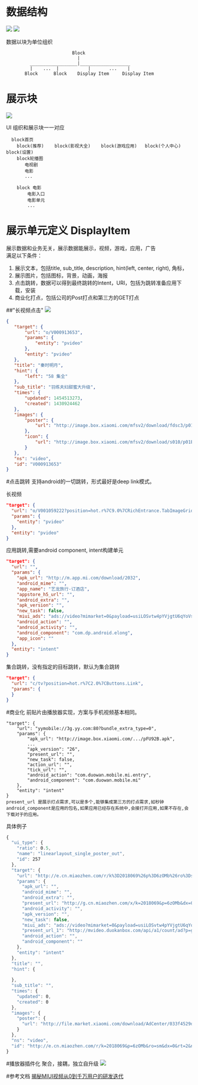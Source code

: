 # 数据结构
<img src="https://raw.githubusercontent.com/AiAndroid/tvhome/master/tvhome/design/TV01.jpg"/>
<img src="https://raw.githubusercontent.com/AiAndroid/tvhome/master/tvhome/design/TV02.jpg"/></br>

数据以块为单位组织

                             Block
                               |
             __________________|___________________
             |    ...  |           |       ...    |
           Block      Block    Display Item     Display Item
           
           

#  展示块
<img src="https://raw.githubusercontent.com/AiAndroid/tvhome/master/tvhome/design/block.png"/></br>

UI 组织和展示块一一对应</br>
```
  block首页
    block(推荐)    block(影视大全)    block(游戏应用)   block(个人中心)   block(设置)
    block轮播图
       电视剧
       电影
       ...
       
    block 电影
        电影入口
        电影单元
        ...
```

#  展示单元定义 DisplayItem
展示数据和业务无关，展示数据能展示，视频，游戏，应用，广告</br>
满足以下条件：</br>
1. 展示文本，包括title, sub_title, description, hint(left, center, right), 角标，</br>
2. 展示图片，包括图标，背景，动画，海报</br>
3. 点击跳转，数据可以得到最终跳转的Intent，URI，包括为跳转准备应用下载，安装</br>
4. 商业化打点，包括公司的Post打点和第三方的GET打点</br>

 ##"长视频点击"
 <img src="https://raw.githubusercontent.com/AiAndroid/tvhome/master/tvhome/design/pvideo.png"/></br>
 ```json
 {
    "target": {
        "url": "o/V000913653",
        "params": {
            "entity": "pvideo"
        },
        "entity": "pvideo"
    },
    "title": "秦时明月",
    "hint": {
        "left": "58 集全"
    },
    "sub_title": "羽练夫妇甜蜜大升级",
    "times": {
        "updated": 1454513273,
        "created": 1430924462
    },
    "images": {
        "poster": {
            "url": "http://image.box.xiaomi.com/mfsv2/download/fdsc3/p01UCPBoFQBc/ZonxJhukRlUsWy.jpg"
        },
        "icon": {
            "url": "http://image.box.xiaomi.com/mfsv2/download/s010/p01EI5zF4ESu/3G48UmxYSnr0Yj.jpg"
        }
    },
    "ns": "video",
    "id": "V000913653"
}
```
#点击跳转
支持android的一切跳转，形式最好是deep link模式。

长视频
```json
"target": {
  "url": "o/V001059222?position=hot.r%7C9.0%7CRichEntrance.TabImageGrid.O",
  "params": {
    "entity": "pvideo"
  },
  "entity": "pvideo"
}
```
应用跳转,需要android component, intent构建单元
```json
"target": {
  "url": "",
  "params": {
    "apk_url": "http://m.app.mi.com/download/2032",
    "android_mime": "",
    "app_name": "艺龙旅行-订酒店",
    "appstore_h5_url": "",
    "android_extra": "",
    "apk_version": "",
    "new_task": false,
    "miui_ads": "ads://video?mimarket=0&payload=usiLOSvtw4pYVjgtU6qYoVsEb6ZVCJwm8zhGDsGvzIhtwSTdiWT229iGicHHpddr_ma4ers-JwsbYS4vzkoPmgy13iIHdtfAirW6A3N3oZmyfcDqovbtFzLHZDtLDL3fYRhSleY51LerPc_BKdFJMBPLLGP4psIjTTXjdzXup9TFD-dmIJyXgAd7KG58CfeCMe91uMZVw6EiW0m09-ZA3KsBBaMxY6cacl4DJ1aLgENpbaUx20iP8oO4_JVGMwpypuYYLHl074KSF9gssLOsZD-682Ro-ba8nqlonJyfmnReuzwIuD19bv5QDtzrrJKTqdZtuQTs5bqpikHtN4e6CKNpk4zErPV8Nd4cxvE0ZpNbWpej8R-EogPwIClISE7sMS_GHTew0cErUJjnJsuoQUt4_tjUcPhQCOxrrRoUoEydFcGVISP2FVSy9z-JQm1TpKYTKVjqoFbvNokMgi4l5O-F0rgjTROGHpnfrJ4BmLHF-DPqrBViUvDezfqE36D560v4RV1mDhyyReqYuTPKRg",
    "android_action": "",
    "android_activity": "",
    "android_component": "com.dp.android.elong",
    "app_icon": ""
  },
  "entity": "intent"
}
```
集合跳转，没有指定的目标跳转，默认为集合跳转
```json
"target": {
  "url": "c/tv?position=hot.r%7C2.0%7CButtons.Link",
  "params": {
  }
}
```
#商业化
前贴片由播放器实现，方案与手机视频基本相同。
```
"target": {
    "url": "yymobile://3g.yy.com:80?bundle_extra_type=0",
    "params": {
        "apk_url": "http://image.box.xiaomi.com/.../pFU92B.apk",
        ...
        "apk_version": "26",
        "present_url": "",
        "new_task": false,
        "action_url": "",
        "tick_url": "",
        "android_action": "com.duowan.mobile.mi.entry",
        "android_component": "com.duowan.mobile.mi"
    },
    "entity": "intent"
}
present_url 是展示打点需求,可以是多个,能够集成第三方的打点需求,如秒钟android_component是应用的包名,如果应用已经存在系统中,会接打开应用,如果不存在,会下载对于的应用。
```
具体例子
```js
{
  "ui_type": {
    "ratio": ​0.5,
    "name": "linearlayout_single_poster_out",
    "id": ​257
  },
  "target": {
    "url": "http://e.cn.miaozhen.com/r/k%3D2018069%26p%3D6zOMb%26ro%3Dsm%26dx%3D0%26rt%3D2%26ns%3D__IP__%26ni%3D__IESID__%26v%3D__LOC__%26nd%3D__DRA__%26np%3D__POS__%26nn%3D__APP__%26vo%3D3f965d0f3%26vr%3D2%26o%3Dhttp%253A%252F%252Fproall.h5bang.com%252Fcampaign%252Fdefault%252Fxuetl%252Fxtlqlb%252Findex.php%253Ff%253D2",
    "params": {
      "apk_url": "",
      "android_mime": "",
      "android_extra": "",
      "present_url": "http://g.cn.miaozhen.com/x/k=2018069&p=6zOMb&dx=0&rt=2&o=",
      "android_activity": "",
      "apk_version": "",
      "new_task": false,
      "miui_ads": "ads://video?mimarket=0&payload=usiLOSvtw4pYVjgtU6qYoZtNTK2pJf3J8zhGDsGvzIhtwSTdiWT229iGicHHpddr0M-nGn0cwjolrHyDGoZEq417TQKj4SsvnuP9cu70oxc-dWwWdpFS4n7lEVJU880UYNWbWYu4CBnAmX3yme7MpMt59cLYk_sXRgrDW7MRSgw3rDzz4x0yOf1DLI8R3vuk1TJjIuBgXinNjwgwqqpzow4zNcTlxtzvIgsMgSW93WSLznwNzMt53WiHIdpPD3m3GPS_c13ESOllwY-ovt-Q747Nfa4vv0_LzwHDWKSE35uSYq1xY-i5PUWlBeEwZd_trjQfHJY7zgXrmf9lcT7O4TEvxh03sNHBK1CY5ybLqEFLeP7Y1HD4UAjsa60aFKBMcQDexL0oF0uJL4phK3J9-ae6aRX9t8SS",
      "present_url_1": "http://mvideo.duokanbox.com/api/a1/count/ad?p=g3H7tfEXS5lwO7onq0Y78S0lOhR1Ium7Qf1V5e6Go3_D0F71rZX_Srg28BdmwuMCSZtpcxTE7ZCqJ6UYPvd0nI8U31ksu7ZNyYNf86gAV_Z1g5QPWpy3RotMck-bB0oe",
      "android_action": "",
      "android_component": ""
    },
    "entity": "intent"
  },
  "title": "",
  "hint": {
    
  },
  "sub_title": "",
  "times": {
    "updated": ​0,
    "created": ​0
  },
  "images": {
    "poster": {
      "url": "http://file.market.xiaomi.com/download/AdCenter/033f4529d52f63cfea04abef5dcc907532d43fcde/AdCenter033f4529d52f63cfea04abef5dcc907532d43fcde.jpg/AdCenter033f4529d52f63cfea04abef5dcc907532d43fcdeAdCenter033f4529d52f63cfea04abef5dcc907532d43fcde.jpg.jpg"
    }
  },
  "ns": "video",
  "id": "http://e.cn.miaozhen.com/r/k=2018069&p=6zOMb&ro=sm&dx=0&rt=2&ns=__IP__&ni=__IESID__&v=__LOC__&nd=__DRA__&np=__POS__&nn=__APP__&vo=3f965d0f3&vr=2&o=http%3A%2F%2Fproall.h5bang.com%2Fcampaign%2Fdefault%2Fxuetl%2Fxtlqlb%2Findex.php%3Ff%3D2"
}
```

#播放器插件化
聚合，接耦，独立自升级
<img src="https://raw.githubusercontent.com/AiAndroid/tvhome/master/tvhome/design/vp.png"/></br>


#参考文档
<a href="https://raw.githubusercontent.com/AiAndroid/tvhome/master/tvhome/design/MIUI_Video_Scrum.pdf">
揭秘MIUI视频从0到千万用户的研发迭代</a>
